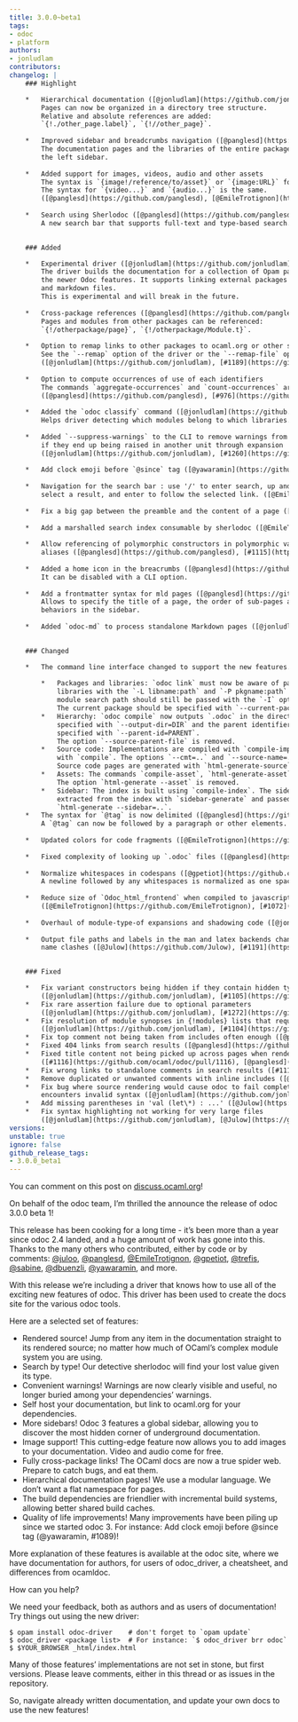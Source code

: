 ```yaml
---
title: 3.0.0~beta1
tags:
- odoc
- platform
authors:
- jonludlam
contributors:
changelog: |
    ### Highlight

    *   Hierarchical documentation ([@jonludlam](https://github.com/jonludlam), [@panglesd](https://github.com/panglesd), [@Julow](https://github.com/Julow))  
        Pages can now be organized in a directory tree structure.  
        Relative and absolute references are added:  
        `{!./other_page.label}`, `{!//other_page}`.
        
    *   Improved sidebar and breadcrumbs navigation ([@panglesd](https://github.com/panglesd), [@gpetiot](https://github.com/gpetiot))  
        The documentation pages and the libraries of the entire package are shown on  
        the left sidebar.
        
    *   Added support for images, videos, audio and other assets  
        The syntax is `{image!/reference/to/asset}` or `{image:URL}` for images.  
        The syntax for `{video...}` and `{audio...}` is the same.  
        ([@panglesd](https://github.com/panglesd), [@EmileTrotignon](https://github.com/EmileTrotignon), [#1170](https://github.com/ocaml/odoc/pull/1170), [#1171](https://github.com/ocaml/odoc/pull/1171), [#1184](https://github.com/ocaml/odoc/pull/1184), [#1185](https://github.com/ocaml/odoc/pull/1185))
        
    *   Search using Sherlodoc ([@panglesd](https://github.com/panglesd), [@EmileTrotignon](https://github.com/EmileTrotignon), [@Julow](https://github.com/Julow))  
        A new search bar that supports full-text and type-based search.
        

    ### Added

    *   Experimental driver ([@jonludlam](https://github.com/jonludlam), [@panglesd](https://github.com/panglesd))  
        The driver builds the documentation for a collection of Opam packages using  
        the newer Odoc features. It supports linking external packages to ocaml.org  
        and markdown files.  
        This is experimental and will break in the future.
        
    *   Cross-package references ([@panglesd](https://github.com/panglesd), [@Julow](https://github.com/Julow))  
        Pages and modules from other packages can be referenced:  
        `{!/otherpackage/page}`, `{!/otherpackage/Module.t}`.
        
    *   Option to remap links to other packages to ocaml.org or other site.  
        See the `--remap` option of the driver or the `--remap-file` option of `odoc html-generate`.  
        ([@jonludlam](https://github.com/jonludlam), [#1189](https://github.com/ocaml/odoc/pull/1189), [#1248](https://github.com/ocaml/odoc/pull/1248))
        
    *   Option to compute occurrences of use of each identifiers  
        The commands `aggregate-occurrences` and `count-occurrences` are added.  
        ([@panglesd](https://github.com/panglesd), [#976](https://github.com/ocaml/odoc/pull/976), [#1076](https://github.com/ocaml/odoc/pull/1076), [#1206](https://github.com/ocaml/odoc/pull/1206))
        
    *   Added the `odoc classify` command ([@jonludlam](https://github.com/jonludlam), [#1121](https://github.com/ocaml/odoc/pull/1121))  
        Helps driver detecting which modules belong to which libraries.
        
    *   Added `--suppress-warnings` to the CLI to remove warnings from a unit, even  
        if they end up being raised in another unit through expansion  
        ([@jonludlam](https://github.com/jonludlam), [#1260](https://github.com/ocaml/odoc/pull/1260))
        
    *   Add clock emoji before `@since` tag ([@yawaramin](https://github.com/yawaramin), [#1089](https://github.com/ocaml/odoc/pull/1089))
        
    *   Navigation for the search bar : use '/' to enter search, up and down arrows to  
        select a result, and enter to follow the selected link. ([@EmileTrotignon](https://github.com/EmileTrotignon), [#1088](https://github.com/ocaml/odoc/pull/1088))
        
    *   Fix a big gap between the preamble and the content of a page ([@EmileTrotignon](https://github.com/EmileTrotignon), [#1147](https://github.com/ocaml/odoc/pull/1147))
        
    *   Add a marshalled search index consumable by sherlodoc ([@EmileTrotignon](https://github.com/EmileTrotignon), [@panglesd](https://github.com/panglesd), [#1084](https://github.com/ocaml/odoc/pull/1084))
        
    *   Allow referencing of polymorphic constructors in polymorphic variant type  
        aliases ([@panglesd](https://github.com/panglesd), [#1115](https://github.com/ocaml/odoc/pull/1115))
        
    *   Added a home icon in the breacrumbs ([@panglesd](https://github.com/panglesd), [#1251](https://github.com/ocaml/odoc/pull/1251))  
        It can be disabled with a CLI option.
        
    *   Add a frontmatter syntax for mld pages ([@panglesd](https://github.com/panglesd), [#1187](https://github.com/ocaml/odoc/pull/1187), [#1193](https://github.com/ocaml/odoc/pull/1193), [#1243](https://github.com/ocaml/odoc/pull/1243), [#1246](https://github.com/ocaml/odoc/pull/1246), [#1251](https://github.com/ocaml/odoc/pull/1251))  
        Allows to specify the title of a page, the order of sub-pages and other  
        behaviors in the sidebar.
        
    *   Added `odoc-md` to process standalone Markdown pages ([@jonludlam](https://github.com/jonludlam), [#1234](https://github.com/ocaml/odoc/pull/1234))
        

    ### Changed

    *   The command line interface changed to support the new features.
        
        *   Packages and libraries: `odoc link` must now be aware of packages and  
            libraries with the `-L libname:path` and `-P pkgname:path` options. The  
            module search path should still be passed with the `-I` option.  
            The current package should be specified with `--current-package=pkgname`.
        *   Hierarchy: `odoc compile` now outputs `.odoc` in the directory tree  
            specified with `--output-dir=DIR` and the parent identifier must be  
            specified with `--parent-id=PARENT`.  
            The option `--source-parent-file` is removed.
        *   Source code: Implementations are compiled with `compile-impl` instead of  
            with `compile`. The options `--cmt=..` and `--source-name=..` are removed.  
            Source code pages are generated with `html-generate-source`.
        *   Assets: The commands `compile-asset`, `html-generate-asset` are added.  
            The option `html-generate --asset` is removed.
        *   Sidebar: The index is built using `compile-index`. The sidebar data is  
            extracted from the index with `sidebar-generate` and passed to  
            `html-generate --sidebar=..`.
    *   The syntax for `@tag` is now delimited ([@panglesd](https://github.com/panglesd), [#1239](https://github.com/ocaml/odoc/pull/1239))  
        A `@tag` can now be followed by a paragraph or other elements.
        
    *   Updated colors for code fragments ([@EmileTrotignon](https://github.com/EmileTrotignon), [#1023](https://github.com/ocaml/odoc/pull/1023))
        
    *   Fixed complexity of looking up `.odoc` files ([@panglesd](https://github.com/panglesd), [#1075](https://github.com/ocaml/odoc/pull/1075))
        
    *   Normalize whitespaces in codespans ([@gpetiot](https://github.com/gpetiot), [#1085](https://github.com/ocaml/odoc/pull/1085))  
        A newline followed by any whitespaces is normalized as one space character.
        
    *   Reduce size of `Odoc_html_frontend` when compiled to javascript  
        ([@EmileTrotignon](https://github.com/EmileTrotignon), [#1072](https://github.com/ocaml/odoc/pull/1072))
        
    *   Overhaul of module-type-of expansions and shadowing code ([@jonludlam](https://github.com/jonludlam), [#1081](https://github.com/ocaml/odoc/pull/1081))
        
    *   Output file paths and labels in the man and latex backends changed to avoid  
        name clashes ([@Julow](https://github.com/Julow), [#1191](https://github.com/ocaml/odoc/pull/1191))
        

    ### Fixed

    *   Fix variant constructors being hidden if they contain hidden types  
        ([@jonludlam](https://github.com/jonludlam), [#1105](https://github.com/ocaml/odoc/pull/1105))
    *   Fix rare assertion failure due to optional parameters  
        ([@jonludlam](https://github.com/jonludlam), [#1272](https://github.com/ocaml/odoc/pull/1272), issue [#1001](https://github.com/ocaml/odoc/issues/1001))
    *   Fix resolution of module synopses in {!modules} lists that require --open  
        ([@jonludlam](https://github.com/jonludlam), [#1104](https://github.com/ocaml/odoc/pull/1104)}
    *   Fix top comment not being taken from includes often enough ([@panglesd](https://github.com/panglesd), [#1117](https://github.com/ocaml/odoc/pull/1117))
    *   Fixed 404 links from search results ([@panglesd](https://github.com/panglesd), [#1108](https://github.com/ocaml/odoc/pull/1108))
    *   Fixed title content not being picked up across pages when rendering references  
        ([#1116](https://github.com/ocaml/odoc/pull/1116), [@panglesd](https://github.com/panglesd))
    *   Fix wrong links to standalone comments in search results ([#1118](https://github.com/ocaml/odoc/pull/1118), [@panglesd](https://github.com/panglesd))
    *   Remove duplicated or unwanted comments with inline includes ([@Julow](https://github.com/Julow), [#1133](https://github.com/ocaml/odoc/pull/1133))
    *   Fix bug where source rendering would cause odoc to fail completely if it  
        encounters invalid syntax ([@jonludlam](https://github.com/jonludlam) [#1208](https://github.com/ocaml/odoc/pull/1208))
    *   Add missing parentheses in 'val (let\*) : ...' ([@Julow](https://github.com/Julow), [#1268](https://github.com/ocaml/odoc/pull/1268))
    *   Fix syntax highlighting not working for very large files  
        ([@jonludlam](https://github.com/jonludlam), [@Julow](https://github.com/Julow), [#1277](https://github.com/ocaml/odoc/pull/1277))
versions:
unstable: true
ignore: false
github_release_tags:
- 3.0.0_beta1
---
```


You can comment on this post on [discuss.ocaml.org](https://discuss.ocaml.org/t/ann-odoc-3-beta-release/16043)!

On behalf of the odoc team, I’m thrilled the announce the release of odoc 3.0.0 beta 1!

This release has been cooking for a long time - it’s been more than a year since odoc 2.4 landed, and a huge amount of work has gone into this. Thanks to the many others who contributed, either by code or by comments: [@juloo](https://discuss.ocaml.org/u/juloo), [@panglesd](https://discuss.ocaml.org/u/panglesd), [@EmileTrotignon](https://discuss.ocaml.org/u/emiletrotignon), [@gpetiot](https://discuss.ocaml.org/u/gpetiot), [@trefis](https://discuss.ocaml.org/u/trefis), [@sabine](https://discuss.ocaml.org/u/dbuenzli), [@dbuenzli](https://discuss.ocaml.org/u/dbuenzli), [@yawaramin](https://discuss.ocaml.org/u/yawaramin), and more.

With this release we’re including a driver that knows how to use all of the exciting new features of odoc. This driver has been used to create the docs site for the various odoc tools.

Here are a selected set of features:

* Rendered source! Jump from any item in the documentation straight to its rendered source; no matter how much of OCaml’s complex module system you are using.
* Search by type! Our detective sherlodoc will find your lost value given its type.
* Convenient warnings! Warnings are now clearly visible and useful, no longer buried among your dependencies’ warnings.
* Self host your documentation, but link to ocaml.org for your dependencies.
* More sidebars! Odoc 3 features a global sidebar, allowing you to discover the most hidden corner of underground documentation.
* Image support! This cutting-edge feature now allows you to add images to your documentation. Video and audio come for free.
* Fully cross-package links! The OCaml docs are now a true spider web. Prepare to catch bugs, and eat them.
* Hierarchical documentation pages! We use a modular language. We don’t want a flat namespace for pages.
* The build dependencies are friendlier with incremental build systems, allowing better shared build caches.
* Quality of life improvements! Many improvements have been piling up since we started odoc 3. For instance: Add clock emoji before @since tag (@yawaramin, #1089)!

More explanation of these features is available at the odoc site, where we have documentation for authors, for users of odoc_driver, a cheatsheet, and differences from ocamldoc.

How can you help?

We need your feedback, both as authors and as users of documentation! Try things out using the new driver:

```
$ opam install odoc-driver    # don't forget to `opam update`
$ odoc_driver <package list>  # For instance: `$ odoc_driver brr odoc`
$ $YOUR_BROWSER _html/index.html
```

Many of those features’ implementations are not set in stone, but first versions. Please leave comments, either in this thread or as issues in the repository.

So, navigate already written documentation, and update your own docs to use the new features!